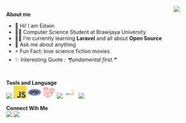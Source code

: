 <img align="right" src="https://media.giphy.com/media/bcKmIWkUMCjVm/giphy.gif" width="50px">

**About me**
- 👋 Hi! I am Edwin
- 👨‍🎓 Computer Science Student at Brawijaya University
- 🏄‍♂️ I'm currently learning **Laravel** and all about **Open Source**
- 💬 Ask me about anything
- ⚡ Fun Fact: love science fiction movies
- ✨ Interesting Quote : _❝fundamental first.❞_
<br />

**Tools and Language**
<br />
  <img height="35px" src="https://banner2.cleanpng.com/20181122/krs/kisspng-java-programming-language-selenium-computer-softwa-july-2-16-halab-4-dev-5bf78387a7bb41.028192901542947719687.jpg" />
  <img height="35px" src="https://raw.githubusercontent.com/github/explore/80688e429a7d4ef2fca1e82350fe8e3517d3494d/topics/javascript/javascript.png" />
  <img height="35px" src="https://raw.githubusercontent.com/github/explore/ccc16358ac4530c6a69b1b80c7223cd2744dea83/topics/php/php.png" />
  <img height="35px" src="https://raw.githubusercontent.com/github/explore/56a826d05cf762b2b50ecbe7d492a839b04f3fbf/topics/laravel/laravel.png" />
  <img height="35px" src="https://codeigniter.com/userguide3/_static/ci-icon.ico" />
  <img height="35px" src="https://raw.githubusercontent.com/github/explore/80688e429a7d4ef2fca1e82350fe8e3517d3494d/topics/mysql/mysql.png" />
  <img height="35px" src="https://code.visualstudio.com/favicon.ico" />
<br />

**Connect Wih Me**
<br />
  [<img height="35px" src="https://img.icons8.com/color/344/telegram-app--v1.png" />](https://t.me/edwinsamodra)
  [<img height="35px" src="https://img.icons8.com/fluency/344/linkedin.png" />](https://linkedin.com/in/edwinsamodra)
